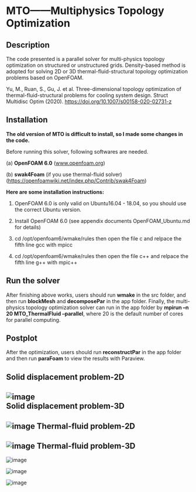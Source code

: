  MTO——Multiphysics Topology Optimization
=========================================
Description
-----------
The code presented is a parallel solver for multi-physics topology optimization on structured or unstructured  grids. Density-based method is adopted for solving 2D or 3D thermal-fluid-structural topology optimization problems based on OpenFOAM. 

Yu, M., Ruan, S., Gu, J. et al. Three-dimensional topology optimization of thermal-fluid-structural problems for cooling system design. Struct Multidisc Optim (2020). https://doi.org/10.1007/s00158-020-02731-z 

Installation
------------
**The old version of MTO is difficult to install, so I made some changes in the code.**

Before running this solver, following softwares are needed.  

(a) **OpenFOAM 6.0**  (www.openfoam.org)

(b) **swak4Foam** (if you use thermal-fluid solver) (https://openfoamwiki.net/index.php/Contrib/swak4Foam)

**Here are some installation instructions:**

1. OpenFOAM 6.0 is only valid on Ubuntu16.04 - 18.04, so you should use the correct Ubuntu version.

2. Install OpenFOAM 6.0 (see appendix documents OpenFOAM_Ubuntu.md for details)

3. cd /opt/openfoam6/wmake/rules then open the file c and relpace the fifth line gcc with mpicc

4. cd /opt/openfoam6/wmake/rules then open the file c++ and relpace the fifth line g++ with mpic++

Run the solver
--------------
 After finishing above works, users should run **wmake** in the src folder, and then run **blockMesh** and **decomposePar** in the app folder. Finally, the multi-physics topology optimization solver can run in the app folder by **mpirun –n 20 MTO_ThermalFluid –parallel**, where 20 is the default number of cores for parallel computing.
 
Postplot
--------
After the optimization, users should run **reconstructPar** in the app folder and then run **paraFoam** to view the results with Paraview.  

Solid displacement problem-2D  
-----------------------------
![image](https://github.com/MTopOpt/MTO/blob/master/beam_2D.gif)  
Solid displacement problem-3D  
-----------------------------
![image](https://github.com/MTopOpt/MTO/blob/master/old_version/MTO/beam_3D.gif) 
Thermal-fluid problem-2D  
------------------------
![image](https://github.com/MTopOpt/MTO/blob/master/old_version/MTO/heatsink_2D.gif)
Thermal-fluid problem-3D  
------------------------
![image](https://github.com/MTopOpt/MTO/blob/master/old_version/MTO/heatsink_3D.gif)

![image](https://github.com/MTopOpt/MTO/blob/master/old_version/MTO/12.gif)  

![image](https://github.com/MTopOpt/MTO/blob/master/old_version/MTO/13.gif)
